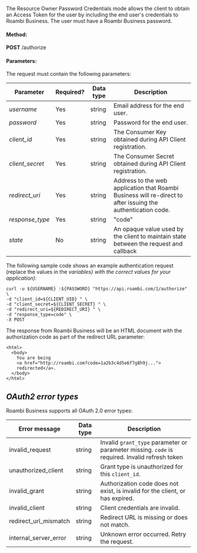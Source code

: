 The Resource Owner Password Credentials mode allows the client to obtain an Access Token for the user by including the end user's credentials to Roambi Business. The user must have a Roambi Business password.

#### Method:

**POST** /authorize

#### Parameters:

The request must contain the following parameters:

| Parameter       | Required? | Data type | Description                                                                                                  |
|-----------------|-----------|-----------|--------------------------------------------------------------------------------------------------------------|
| *username*      | Yes       | string    | Email address for the end user.                                                                              |
| *password*      | Yes       | string    | Password for the end user.                                                                                   |
| *client_id*     | Yes       | string    | The Consumer Key obtained during API Client registration.                                                    |
| *client_secret* | Yes       | string    | The Consumer Secret obtained during API Client registration.                                                 |
| *redirect_uri*  | Yes       | string    | Address to the web application that Roambi Business will re-direct to after issuing the authentication code. |
| *response_type* | Yes       | string    | "code"                                                                                                       |
| *state* | No       | string    | An opaque value used by the client to maintain state between the request and callback                                |

The following sample code shows an example authentication request (replace the values in the <var>variables} with the correct values for your application):

```
curl -u ${USERNAME} :${PASSWORD} "https://api.roambi.com/1/authorize" \
-d "client_id=${CLIENT_UID} " \
-d "client_secret=${CLIENT_SECRET} " \
-d "redirect_uri=${REDIRECT_URI} " \
-d "response_type=code" \
-X POST
```

The response from Roambi Business will be an HTML document with the authorization code as part of the redirect URL parameter:

```
<html>
  <body>
    You are being
    <a href="http://roambi.com?code=1a2b3c4d5e6f7g8h9j...">
    redirected</a>.
  </body>
</html>
```

*OAuth2 error types*
--------------------

Roambi Business supports all OAuth 2.0 error types:

| Error message         | Data type | Description                                                                                    |
|-----------------------|-----------|------------------------------------------------------------------------------------------------|
| invalid_request       | string    | Invalid `grant_type` parameter or parameter missing. `code` is required. Invalid refresh token |
| unauthorized_client   | string    | Grant type is unauthorized for this `client_id`.                                               |
| invalid_grant         | string    | Authorization code does not exist, is invalid for the client, or has expired.                  |
| invalid_client        | string    | Client credentials are invalid.                                                                |
| redirect_url_mismatch | string    | Redirect URL is missing or does not match.                                                     |
| internal_server_error | string    | Unknown error occurred. Retry the request.                                                     |

